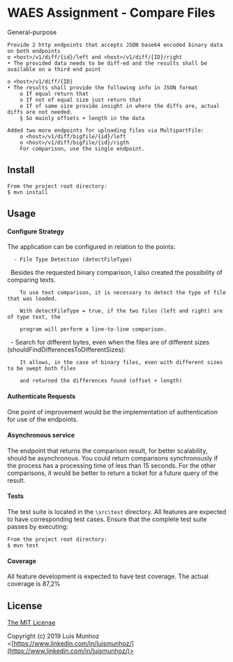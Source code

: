 # WAES Assignment - Compare Files

General-purpose

	Provide 2 http endpoints that accepts JSON base64 encoded binary data on both endpoints
	o <host>/v1/diff/{id}/left and <host>/v1/diff/{ID}/right
	• The provided data needs to be diff-ed and the results shall be available on a third end point
	
	o <host>/v1/diff/{ID}
	• The results shall provide the following info in JSON format
		o If equal return that
		o If not of equal size just return that
		o If of same size provide insight in where the diffs are, actual diffs are not needed.
		§ So mainly offsets + length in the data

	Added two more endpoints for uploading files via MultipartFile:
		o <host>/v1/diff/bigfile/{id}/left
		o <host>/v1/diff/bigfile/{id}/rigth
		For comparison, use the single endpoint.

## Install

	From the project root directory:
    $ mvn install

## Usage

#### Configure Strategy

The application can be configured in relation to the points:

	  - File Type Detection (detectFileType)
  
  		Besides the requested binary comparison, I also created the possibility of comparing texts.
		
		To use text comparison, it is necessary to detect the type of file that was loaded.
		
		With detectFileType = true, if the two files (left and right) are of type text, the
		
		program will perform a line-to-line comparison.
		
  	- Search for different bytes, even when the files are of different sizes (shouldFindDifferencesToDifferentSizes):
  
		It allows, in the case of binary files, even with different sizes to be swept both files 
		
		and returned the differences found (offset + length)
		


#### Authenticate Requests

One point of improvement would be the implementation of authentication for use of the endpoints.

#### Asynchronous service

The endpoint that returns the comparison result, for better scalability, should be asynchronous.
You could return comparisons synchronously if the process has a processing time of less than 15 seconds.
For the other comparisons, it would be better to return a ticket for a future query of the result.

#### Tests

The test suite is located in the `\src\test` directory.  All features are
expected to have corresponding test cases.  Ensure that the complete test suite
passes by executing:

	From the project root directory:
	$ mvn test 


#### Coverage

All feature development is expected to have test coverage. The actual coverage is 87,2%


## License

[The MIT License](http://opensource.org/licenses/MIT)

Copyright (c) 2019 Luis Munhoz <[https://www.linkedin.com/in/luismunhoz/](https://www.linkedin.com/in/luismunhoz/)>
